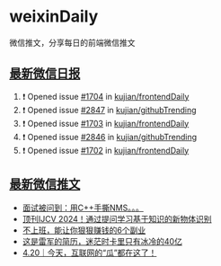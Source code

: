 # weixinDaily
微信推文，分享每日的前端微信推文

## [最新微信日报](https://github.com/kujian/weixinDaily/issues)

<!--START_SECTION:activity-->
1. ❗ Opened issue [#1704](https://github.com/kujian/frontendDaily/issues/1704) in [kujian/frontendDaily](https://github.com/kujian/frontendDaily)
2. ❗ Opened issue [#2847](https://github.com/kujian/githubTrending/issues/2847) in [kujian/githubTrending](https://github.com/kujian/githubTrending)
3. ❗ Opened issue [#1703](https://github.com/kujian/frontendDaily/issues/1703) in [kujian/frontendDaily](https://github.com/kujian/frontendDaily)
4. ❗ Opened issue [#2846](https://github.com/kujian/githubTrending/issues/2846) in [kujian/githubTrending](https://github.com/kujian/githubTrending)
5. ❗ Opened issue [#1702](https://github.com/kujian/frontendDaily/issues/1702) in [kujian/frontendDaily](https://github.com/kujian/frontendDaily)
<!--END_SECTION:activity-->


## [最新微信推文](https://weixin.qdkfweb.cn/)

<!-- BLOG-POST-LIST:START -->
- [面试被问到：用C++手撕NMS。。。](https://weixin.qdkfweb.cn/43294.html)
- [顶刊IJCV 2024！通过提问学习基于知识的新物体识别](https://weixin.qdkfweb.cn/43295.html)
- [不上班，能让你狠狠赚钱的6个副业](https://weixin.qdkfweb.cn/43269.html)
- [这是雷军的简历，迷茫时卡里只有冰冷的40亿](https://weixin.qdkfweb.cn/43266.html)
- [4.20｜今天，互联网的“瓜”都在这了！](https://weixin.qdkfweb.cn/43277.html)
<!-- BLOG-POST-LIST:END -->